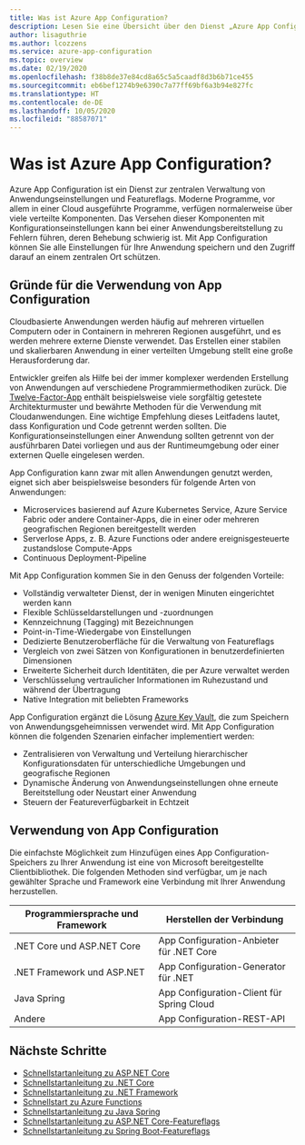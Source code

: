 ```yaml
---
title: Was ist Azure App Configuration?
description: Lesen Sie eine Übersicht über den Dienst „Azure App Configuration“. Hier werden die Gründe für die Verwendung von App Configuration erläutert, und Sie erfahren, wie Sie den Dienst verwenden können.
author: lisaguthrie
ms.author: lcozzens
ms.service: azure-app-configuration
ms.topic: overview
ms.date: 02/19/2020
ms.openlocfilehash: f38b8de37e84cd8a65c5a5caadf8d3b6b71ce455
ms.sourcegitcommit: eb6bef1274b9e6390c7a77ff69bf6a3b94e827fc
ms.translationtype: HT
ms.contentlocale: de-DE
ms.lasthandoff: 10/05/2020
ms.locfileid: "88587071"
---
```

# <a name="what-is-azure-app-configuration"></a>Was ist Azure App Configuration?

Azure App Configuration ist ein Dienst zur zentralen Verwaltung von Anwendungseinstellungen und Featureflags. Moderne Programme, vor allem in einer Cloud ausgeführte Programme, verfügen normalerweise über viele verteilte Komponenten. Das Versehen dieser Komponenten mit Konfigurationseinstellungen kann bei einer Anwendungsbereitstellung zu Fehlern führen, deren Behebung schwierig ist. Mit App Configuration können Sie alle Einstellungen für Ihre Anwendung speichern und den Zugriff darauf an einem zentralen Ort schützen.

## <a name="why-use-app-configuration"></a>Gründe für die Verwendung von App Configuration

Cloudbasierte Anwendungen werden häufig auf mehreren virtuellen Computern oder in Containern in mehreren Regionen ausgeführt, und es werden mehrere externe Dienste verwendet. Das Erstellen einer stabilen und skalierbaren Anwendung in einer verteilten Umgebung stellt eine große Herausforderung dar.

Entwickler greifen als Hilfe bei der immer komplexer werdenden Erstellung von Anwendungen auf verschiedene Programmiermethodiken zurück. Die [Twelve-Factor-App](https://12factor.net/) enthält beispielsweise viele sorgfältig getestete Architekturmuster und bewährte Methoden für die Verwendung mit Cloudanwendungen. Eine wichtige Empfehlung dieses Leitfadens lautet, dass Konfiguration und Code getrennt werden sollten. Die Konfigurationseinstellungen einer Anwendung sollten getrennt von der ausführbaren Datei vorliegen und aus der Runtimeumgebung oder einer externen Quelle eingelesen werden.

App Configuration kann zwar mit allen Anwendungen genutzt werden, eignet sich aber beispielsweise besonders für folgende Arten von Anwendungen:

* Microservices basierend auf Azure Kubernetes Service, Azure Service Fabric oder andere Container-Apps, die in einer oder mehreren geografischen Regionen bereitgestellt werden
* Serverlose Apps, z. B. Azure Functions oder andere ereignisgesteuerte zustandslose Compute-Apps
* Continuous Deployment-Pipeline

Mit App Configuration kommen Sie in den Genuss der folgenden Vorteile:

* Vollständig verwalteter Dienst, der in wenigen Minuten eingerichtet werden kann
* Flexible Schlüsseldarstellungen und -zuordnungen
* Kennzeichnung (Tagging) mit Bezeichnungen
* Point-in-Time-Wiedergabe von Einstellungen
* Dedizierte Benutzeroberfläche für die Verwaltung von Featureflags
* Vergleich von zwei Sätzen von Konfigurationen in benutzerdefinierten Dimensionen
* Erweiterte Sicherheit durch Identitäten, die per Azure verwaltet werden
* Verschlüsselung vertraulicher Informationen im Ruhezustand und während der Übertragung
* Native Integration mit beliebten Frameworks

App Configuration ergänzt die Lösung [Azure Key Vault](https://azure.microsoft.com/services/key-vault/), die zum Speichern von Anwendungsgeheimnissen verwendet wird. Mit App Configuration können die folgenden Szenarien einfacher implementiert werden:

* Zentralisieren von Verwaltung und Verteilung hierarchischer Konfigurationsdaten für unterschiedliche Umgebungen und geografische Regionen
* Dynamische Änderung von Anwendungseinstellungen ohne erneute Bereitstellung oder Neustart einer Anwendung
* Steuern der Featureverfügbarkeit in Echtzeit

## <a name="use-app-configuration"></a>Verwendung von App Configuration

Die einfachste Möglichkeit zum Hinzufügen eines App Configuration-Speichers zu Ihrer Anwendung ist eine von Microsoft bereitgestellte Clientbibliothek. Die folgenden Methoden sind verfügbar, um je nach gewählter Sprache und Framework eine Verbindung mit Ihrer Anwendung herzustellen.

| Programmiersprache und Framework | Herstellen der Verbindung |
|---|---|
| .NET Core und ASP.NET Core | App Configuration-Anbieter für .NET Core |
| .NET Framework und ASP.NET | App Configuration-Generator für .NET |
| Java Spring | App Configuration-Client für Spring Cloud |
| Andere | App Configuration-REST-API |

## <a name="next-steps"></a>Nächste Schritte

* [Schnellstartanleitung zu ASP.NET Core](./quickstart-aspnet-core-app.md)
* [Schnellstartanleitung zu .NET Core](./quickstart-dotnet-core-app.md)
* [Schnellstartanleitung zu .NET Framework](./quickstart-dotnet-app.md)
* [Schnellstart zu Azure Functions](./quickstart-azure-functions-csharp.md)
* [Schnellstartanleitung zu Java Spring](./quickstart-java-spring-app.md)
* [Schnellstartanleitung zu ASP.NET Core-Featureflags](./quickstart-feature-flag-aspnet-core.md)
* [Schnellstartanleitung zu Spring Boot-Featureflags](./quickstart-feature-flag-spring-boot.md)
